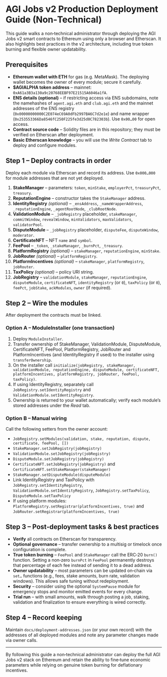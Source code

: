 # AGI Jobs v2 Production Deployment Guide (Non‑Technical)

This guide walks a non‑technical administrator through deploying the AGI Jobs v2 smart contracts to Ethereum using only a browser and Etherscan.  It also highlights best practices in the v2 architecture, including true token burning and flexible owner updatability.

## Prerequisites
- **Ethereum wallet with ETH** for gas (e.g. MetaMask). The deploying wallet becomes the owner of every module; secure it carefully.
- **$AGIALPHA token address** – mainnet: `0xA61a3B3a130a9c20768EEBF97E21515A6046a1fA`.
- **ENS details (optional)** – if restricting access via ENS subdomains, note the namehashes of `agent.agi.eth` and `club.agi.eth` and the mainnet addresses of the ENS registry (`0x00000000000C2E074eC69A0dFb2997BA6C7d2e1e`) and name wrapper (`0x253553366Da8546fC250F225fe3d25d0C782303b`).  Use `0x00…00` for open access.
- **Contract source code** – Solidity files are in this repository; they must be verified on Etherscan after deployment.
- **Basic Etherscan knowledge** – you will use the *Write Contract* tab to deploy and configure modules.

## Step 1 – Deploy contracts in order
Deploy each module via Etherscan and record its address.  Use `0x000…000` for module addresses that are not yet deployed.

1. **StakeManager** – parameters: `token`, `minStake`, `employerPct`, `treasuryPct`, `treasury`.
2. **ReputationEngine** – constructor takes the `StakeManager` address.
3. **IdentityRegistry** *(optional)* – `_ensAddress`, `_nameWrapperAddress`, `_reputationEngine`, `_agentRootNode`, `_clubRootNode`.
4. **ValidationModule** – `_jobRegistry` placeholder, `stakeManager`, `commitWindow`, `revealWindow`, `minValidators`, `maxValidators`, `validatorPool`.
5. **DisputeModule** – `_jobRegistry` placeholder, `disputeFee`, `disputeWindow`, `moderator`.
6. **CertificateNFT** – NFT `name` and `symbol`.
7. **FeePool** – `_token`, `_stakeManager`, `_burnPct`, `_treasury`.
8. **PlatformRegistry** *(optional)* – `stakeManager`, `reputationEngine`, `minStake`.
9. **JobRouter** *(optional)* – `platformRegistry`.
10. **PlatformIncentives** *(optional)* – `stakeManager`, `platformRegistry`, `jobRouter`.
11. **TaxPolicy** *(optional)* – policy URI string.
12. **JobRegistry** – `validationModule`, `stakeManager`, `reputationEngine`, `disputeModule`, `certificateNFT`, `identityRegistry` (or `0`), `taxPolicy` (or `0`), `feePct`, `jobStake`, `ackModules`, `owner` (if required).

## Step 2 – Wire the modules
After deployment the contracts must be linked.

### Option A – ModuleInstaller (one transaction)
1. Deploy `ModuleInstaller`.
2. Transfer ownership of StakeManager, ValidationModule, DisputeModule, CertificateNFT, FeePool, PlatformRegistry, JobRouter and PlatformIncentives (and IdentityRegistry if used) to the installer using `transferOwnership`.
3. On the installer call `initialize(jobRegistry, stakeManager, validationModule, reputationEngine, disputeModule, certificateNFT, platformIncentives, platformRegistry, jobRouter, feePool, taxPolicy)`.
4. If using IdentityRegistry, separately call `JobRegistry.setIdentityRegistry` and `ValidationModule.setIdentityRegistry`.
5. Ownership is returned to your wallet automatically; verify each module’s stored addresses under the *Read* tab.

### Option B – Manual wiring
Call the following setters from the owner account:
- `JobRegistry.setModules(validation, stake, reputation, dispute, certificate, feePool, [])`
- `StakeManager.setJobRegistry(jobRegistry)`
- `ValidationModule.setJobRegistry(jobRegistry)`
- `DisputeModule.setJobRegistry(jobRegistry)`
- `CertificateNFT.setJobRegistry(jobRegistry)` and `CertificateNFT.setStakeManager(stakeManager)`
- `StakeManager.setDisputeModule(disputeModule)`
- Link IdentityRegistry and TaxPolicy with `JobRegistry.setIdentityRegistry`, `ValidationModule.setIdentityRegistry`, `JobRegistry.setTaxPolicy`, `DisputeModule.setTaxPolicy`
- If using platform modules: `PlatformRegistry.setRegistrar(platformIncentives, true)` and `JobRouter.setRegistrar(platformIncentives, true)`

## Step 3 – Post‑deployment tasks & best practices
- **Verify** all contracts on Etherscan for transparency.
- **Optional governance** – transfer ownership to a multisig or timelock once configuration is complete.
- **True token burning** – `FeePool` and `StakeManager` call the ERC‑20 `burn()` function. Setting a non‑zero `burnPct` in `FeePool` permanently destroys that percentage of each fee instead of sending it to a dead address.
- **Owner updatability** – most parameters can be updated on‑chain via `set…` functions (e.g., fees, stake amounts, burn rate, validation windows). This allows safe tuning without redeployment.
- **Security** – consider using the optional `SystemPause` module for emergency stops and monitor emitted events for every change.
- **Trial run** – with small amounts, walk through posting a job, staking, validation and finalization to ensure everything is wired correctly.

## Step 4 – Record keeping
Maintain `docs/deployment-addresses.json` (or your own record) with the addresses of all deployed modules and note any parameter changes made via owner calls.

---
By following this guide a non‑technical administrator can deploy the full AGI Jobs v2 stack on Ethereum and retain the ability to fine‑tune economic parameters while relying on genuine token burning for deflationary incentives.

